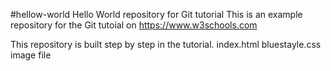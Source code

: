 #hellow-world
Hello World repository for Git tutorial
This is an example repository for the Git tutoial on https://www.w3schools.com

This repository is built step by step in the tutorial.
index.html bluestayle.css image file